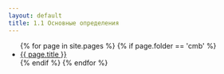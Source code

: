 ```yaml
---
layout: default
title: 1.1 Основные определения
---
```


<ul>
  {% for page in site.pages %}
    {% if page.folder == 'cmb' %}
        <li>
          <a href="{{ site.baseurl }}{{ page.url }}">{{ page.title }}</a>
        </li>
    {% endif %}
  {% endfor %}
</ul>
